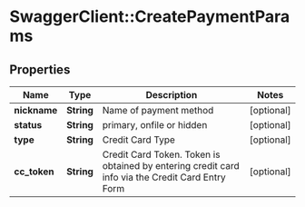 # SwaggerClient::CreatePaymentParams

## Properties
Name | Type | Description | Notes
------------ | ------------- | ------------- | -------------
**nickname** | **String** | Name of payment method | [optional] 
**status** | **String** | primary, onfile or hidden | [optional] 
**type** | **String** | Credit Card Type | [optional] 
**cc_token** | **String** | Credit Card Token. Token is obtained by entering credit card info via the Credit Card Entry Form | [optional] 


